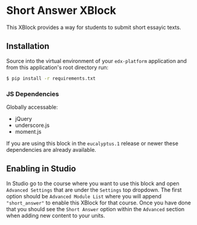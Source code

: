 # Short Answer XBlock

This XBlock provides a way for students to submit short essayic texts.

## Installation

Source into the virtual environment of your `edx-platform` application and from
this application's root directory run:

```bash
$ pip install -r requirements.txt
```

### JS Dependencies

Globally accessable:
* jQuery
* underscore.js
* moment.js

If you are using this block in the `eucalyptus.1` release or newer these
dependencies are already available.

## Enabling in Studio

In Studio go to the course where you want to use this block and open `Advanced
Settings` that are under the `Settings` top dropdown. The first option should be
`Advanced Module List` where you will append `"short_answer"` to enable this
XBlock for that course.
Once you have done that you should see the `Short Answer` option within the
`Advanced` section when adding new content to your units.

